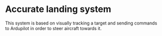 # Accurate landing system

This system is based on visually tracking a target and sending commands to Ardupilot in order to steer aircraft towards it.
